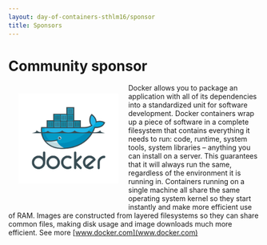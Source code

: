 ```yaml
---
layout: day-of-containers-sthlm16/sponsor
title: Sponsors
---
```

# Community sponsor
<div style="width:200px;float:left;padding:20px">
  <div style="height:200px;position:relative;">
    <a href="http://www.docker.com" target="_blank"><img style="position: absolute; top: 0;width:200px" src="/sponsors/logos/docker_logo.png" /></a>
  </div>
</div>

Docker allows you to package an application with all of its dependencies into a standardized unit for software development. Docker containers wrap up a piece of software in a complete filesystem that contains everything it needs to run: code, runtime, system tools, system libraries – anything you can install on a server. This guarantees that it will always run the same, regardless of the environment it is running in. Containers running on a single machine all share the same operating system kernel so they start instantly and make more efficient use of RAM. Images are constructed from layered filesystems so they can share common files, making disk usage and image downloads much more efficient. 
See more [www.docker.com](www.docker.com)